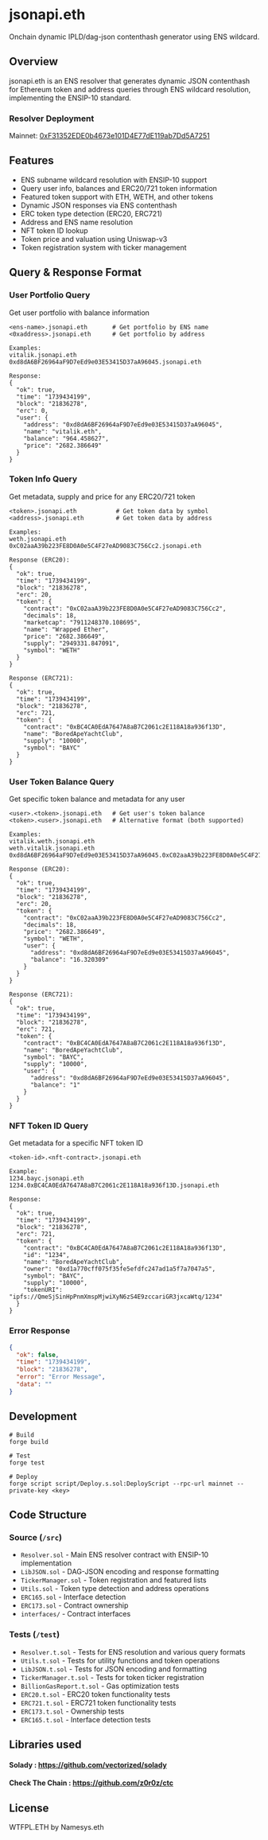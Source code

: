 # jsonapi.eth

Onchain dynamic IPLD/dag-json contenthash generator using ENS wildcard.

## Overview

jsonapi.eth is an ENS resolver that generates dynamic JSON contenthash for Ethereum token and address queries through ENS wildcard resolution, implementing the ENSIP-10 standard.

### Resolver Deployment
Mainnet: [0xF31352EDE0b4673e101D4E77dE119ab7Dd5A7251](https://etherscan.io/address/0xF31352EDE0b4673e101D4E77dE119ab7Dd5A7251)

## Features

- ENS subname wildcard resolution with ENSIP-10 support
- Query user info, balances and ERC20/721 token information
- Featured token support with ETH, WETH, and other tokens
- Dynamic JSON responses via ENS contenthash
- ERC token type detection (ERC20, ERC721)
- Address and ENS name resolution
- NFT token ID lookup
- Token price and valuation using Uniswap-v3
- Token registration system with ticker management

## Query & Response Format

### User Portfolio Query
Get user portfolio with balance information
```
<ens-name>.jsonapi.eth       # Get portfolio by ENS name
<0xaddress>.jsonapi.eth      # Get portfolio by address

Examples:
vitalik.jsonapi.eth
0xd8dA6BF26964aF9D7eEd9e03E53415D37aA96045.jsonapi.eth

Response:
{
  "ok": true,
  "time": "1739434199",
  "block": "21836278",
  "erc": 0,
  "user": {
    "address": "0xd8dA6BF26964aF9D7eEd9e03E53415D37aA96045",
    "name": "vitalik.eth",
    "balance": "964.458627",
    "price": "2682.386649"
  }
}
```

### Token Info Query
Get metadata, supply and price for any ERC20/721 token
```
<token>.jsonapi.eth           # Get token data by symbol
<address>.jsonapi.eth         # Get token data by address

Examples:
weth.jsonapi.eth
0xC02aaA39b223FE8D0A0e5C4F27eAD9083C756Cc2.jsonapi.eth

Response (ERC20):
{
  "ok": true,
  "time": "1739434199",
  "block": "21836278",
  "erc": 20,
  "token": {
    "contract": "0xC02aaA39b223FE8D0A0e5C4F27eAD9083C756Cc2",
    "decimals": 18,
    "marketcap": "7911248370.108695",
    "name": "Wrapped Ether",
    "price": "2682.386649",
    "supply": "2949331.847091",
    "symbol": "WETH"
  }
}

Response (ERC721):
{
  "ok": true,
  "time": "1739434199",
  "block": "21836278",
  "erc": 721,
  "token": {
    "contract": "0xBC4CA0EdA7647A8aB7C2061c2E118A18a936f13D",
    "name": "BoredApeYachtClub",
    "supply": "10000",
    "symbol": "BAYC"
  }
}
```

### User Token Balance Query
Get specific token balance and metadata for any user
```
<user>.<token>.jsonapi.eth   # Get user's token balance
<token>.<user>.jsonapi.eth   # Alternative format (both supported)

Examples:
vitalik.weth.jsonapi.eth
weth.vitalik.jsonapi.eth
0xd8dA6BF26964aF9D7eEd9e03E53415D37aA96045.0xC02aaA39b223FE8D0A0e5C4F27eAD9083C756Cc2.jsonapi.eth

Response (ERC20):
{
  "ok": true,
  "time": "1739434199",
  "block": "21836278",
  "erc": 20,
  "token": {
    "contract": "0xC02aaA39b223FE8D0A0e5C4F27eAD9083C756Cc2",
    "decimals": 18,
    "price": "2682.386649",
    "symbol": "WETH",
    "user": {
      "address": "0xd8dA6BF26964aF9D7eEd9e03E53415D37aA96045",
      "balance": "16.320309"
    }
  }
}

Response (ERC721):
{
  "ok": true,
  "time": "1739434199",
  "block": "21836278",
  "erc": 721,
  "token": {
    "contract": "0xBC4CA0EdA7647A8aB7C2061c2E118A18a936f13D",
    "name": "BoredApeYachtClub",
    "symbol": "BAYC",
    "supply": "10000",
    "user": {
      "address": "0xd8dA6BF26964aF9D7eEd9e03E53415D37aA96045",
      "balance": "1"
    }
  }
}
```

### NFT Token ID Query
Get metadata for a specific NFT token ID
```
<token-id>.<nft-contract>.jsonapi.eth

Example:
1234.bayc.jsonapi.eth
1234.0xBC4CA0EdA7647A8aB7C2061c2E118A18a936f13D.jsonapi.eth

Response:
{
  "ok": true,
  "time": "1739434199",
  "block": "21836278",
  "erc": 721,
  "token": {
    "contract": "0xBC4CA0EdA7647A8aB7C2061c2E118A18a936f13D",
    "id": "1234",
    "name": "BoredApeYachtClub",
    "owner": "0xd1a770cff075f35fe5efdfc247ad1a5f7a7047a5",
    "symbol": "BAYC",
    "supply": "10000",
    "tokenURI": "ipfs://QmeSjSinHpPnmXmspMjwiXyN6zS4E9zccariGR3jxcaWtq/1234"
  }
}
```

### Error Response
```json
{
  "ok": false,
  "time": "1739434199",
  "block": "21836278",
  "error": "Error Message",
  "data": ""
}
```

## Development

```shell
# Build
forge build

# Test
forge test

# Deploy
forge script script/Deploy.s.sol:DeployScript --rpc-url mainnet --private-key <key>
```

## Code Structure

### Source (`/src`)
- `Resolver.sol` - Main ENS resolver contract with ENSIP-10 implementation
- `LibJSON.sol` - DAG-JSON encoding and response formatting
- `TickerManager.sol` - Token registration and featured lists
- `Utils.sol` - Token type detection and address operations
- `ERC165.sol` - Interface detection
- `ERC173.sol` - Contract ownership
- `interfaces/` - Contract interfaces

### Tests (`/test`)
- `Resolver.t.sol` - Tests for ENS resolution and various query formats
- `Utils.t.sol` - Tests for utility functions and token operations
- `LibJSON.t.sol` - Tests for JSON encoding and formatting
- `TickerManager.t.sol` - Tests for token ticker registration
- `BillionGasReport.t.sol` - Gas optimization tests
- `ERC20.t.sol` - ERC20 token functionality tests
- `ERC721.t.sol` - ERC721 token functionality tests
- `ERC173.t.sol` - Ownership tests
- `ERC165.t.sol` - Interface detection tests

## Libraries used 
#### Solady : https://github.com/vectorized/solady
#### Check The Chain : https://github.com/z0r0z/ctc

## License

WTFPL.ETH by Namesys.eth